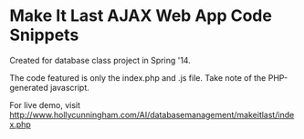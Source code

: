Make It Last AJAX Web App Code Snippets
=================
Created for database class project in Spring '14.

The code featured is only the index.php and .js file. Take note of the PHP-generated javascript.

For live demo, visit http://www.hollycunningham.com/AI/databasemanagement/makeitlast/index.php
